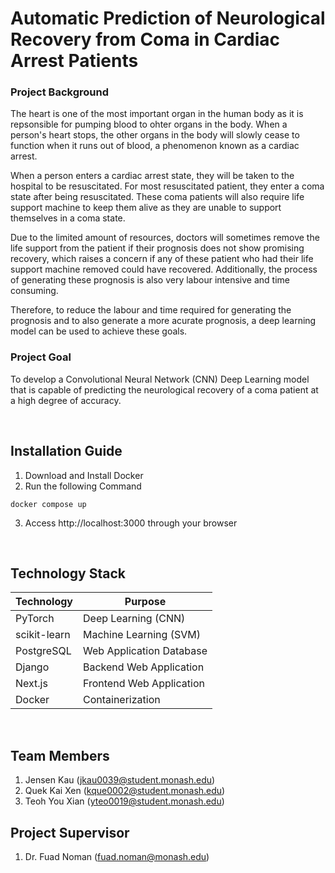 # Automatic Prediction of Neurological Recovery from Coma in Cardiac Arrest Patients

### Project Background
The heart is one of the most important organ in the human body as it is repsonsible for pumping blood to ohter organs in the body. When a person's heart stops, the other organs in the body will slowly cease to function when it runs out of blood, a phenomenon known as a cardiac arrest.

When a person enters a cardiac arrest state, they will be taken to the hospital to be resuscitated. For most resuscitated patient, they enter a coma state after being resuscitated. These coma patients will also require life support machine to keep them alive as they are unable to support themselves in a coma state. 

Due to the limited amount of resources, doctors will sometimes remove the life support from the patient if their prognosis does not show promising recovery, which raises a concern if any of these patient who had their life support machine removed could have recovered. Additionally, the process of generating these prognosis is also very labour intensive and time consuming.

Therefore, to reduce the labour and time required for generating the prognosis and to also generate a more acurate prognosis, a deep learning model can be used to achieve these goals. 

### Project Goal
To develop a Convolutional Neural Network (CNN) Deep Learning model that is capable of predicting the neurological recovery of a coma patient at a high degree of accuracy. 

<br />

## Installation Guide
1. Download and Install Docker
2. Run the following Command
```
docker compose up
```
3. Access http://localhost:3000 through your browser

<br />

## Technology Stack

| Technology    | Purpose |
| ------------- | ------------- |
| PyTorch       | Deep Learning (CNN) |
| scikit-learn  | Machine Learning (SVM) |
| PostgreSQL    | Web Application Database |
| Django        | Backend Web Application |
| Next.js       | Frontend Web Application |
| Docker        | Containerization |

<br />

## Team Members
1. Jensen Kau (jkau0039@student.monash.edu)
2. Quek Kai Xen (kque0002@student.monash.edu)
3. Teoh You Xian (yteo0019@student.monash.edu)


## Project Supervisor
1. Dr. Fuad Noman (fuad.noman@monash.edu)